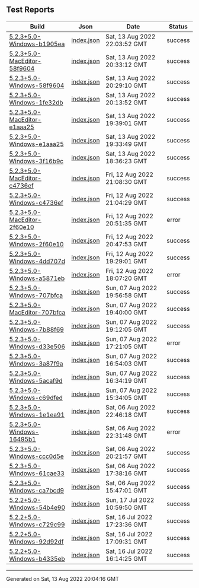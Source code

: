 ## Test Reports

| Build | Json | Date | Status |
| ----- | ---- | ---- | ------ |
| [5.2.3+5.0-Windows-b1905ea](5.2.3+5.0-Windows-b1905ea/index.html) | [index.json](5.2.3+5.0-Windows-b1905ea/index.json) | Sat, 13 Aug 2022 22:03:52 GMT | success |
| [5.2.3+5.0-MacEditor-58f9604](5.2.3+5.0-MacEditor-58f9604/index.html) | [index.json](5.2.3+5.0-MacEditor-58f9604/index.json) | Sat, 13 Aug 2022 20:33:12 GMT | success |
| [5.2.3+5.0-Windows-58f9604](5.2.3+5.0-Windows-58f9604/index.html) | [index.json](5.2.3+5.0-Windows-58f9604/index.json) | Sat, 13 Aug 2022 20:29:10 GMT | success |
| [5.2.3+5.0-Windows-1fe32db](5.2.3+5.0-Windows-1fe32db/index.html) | [index.json](5.2.3+5.0-Windows-1fe32db/index.json) | Sat, 13 Aug 2022 20:13:52 GMT | success |
| [5.2.3+5.0-MacEditor-e1aaa25](5.2.3+5.0-MacEditor-e1aaa25/index.html) | [index.json](5.2.3+5.0-MacEditor-e1aaa25/index.json) | Sat, 13 Aug 2022 19:39:01 GMT | success |
| [5.2.3+5.0-Windows-e1aaa25](5.2.3+5.0-Windows-e1aaa25/index.html) | [index.json](5.2.3+5.0-Windows-e1aaa25/index.json) | Sat, 13 Aug 2022 19:33:49 GMT | success |
| [5.2.3+5.0-Windows-3f16b9c](5.2.3+5.0-Windows-3f16b9c/index.html) | [index.json](5.2.3+5.0-Windows-3f16b9c/index.json) | Sat, 13 Aug 2022 18:36:23 GMT | success |
| [5.2.3+5.0-MacEditor-c4736ef](5.2.3+5.0-MacEditor-c4736ef/index.html) | [index.json](5.2.3+5.0-MacEditor-c4736ef/index.json) | Fri, 12 Aug 2022 21:08:30 GMT | success |
| [5.2.3+5.0-Windows-c4736ef](5.2.3+5.0-Windows-c4736ef/index.html) | [index.json](5.2.3+5.0-Windows-c4736ef/index.json) | Fri, 12 Aug 2022 21:04:29 GMT | success |
| [5.2.3+5.0-MacEditor-2f60e10](5.2.3+5.0-MacEditor-2f60e10/index.html) | [index.json](5.2.3+5.0-MacEditor-2f60e10/index.json) | Fri, 12 Aug 2022 20:51:35 GMT | error |
| [5.2.3+5.0-Windows-2f60e10](5.2.3+5.0-Windows-2f60e10/index.html) | [index.json](5.2.3+5.0-Windows-2f60e10/index.json) | Fri, 12 Aug 2022 20:47:53 GMT | success |
| [5.2.3+5.0-Windows-4dd707d](5.2.3+5.0-Windows-4dd707d/index.html) | [index.json](5.2.3+5.0-Windows-4dd707d/index.json) | Fri, 12 Aug 2022 19:29:01 GMT | success |
| [5.2.3+5.0-Windows-a5871eb](5.2.3+5.0-Windows-a5871eb/index.html) | [index.json](5.2.3+5.0-Windows-a5871eb/index.json) | Fri, 12 Aug 2022 18:07:20 GMT | error |
| [5.2.3+5.0-Windows-707bfca](5.2.3+5.0-Windows-707bfca/index.html) | [index.json](5.2.3+5.0-Windows-707bfca/index.json) | Sun, 07 Aug 2022 19:56:58 GMT | success |
| [5.2.3+5.0-MacEditor-707bfca](5.2.3+5.0-MacEditor-707bfca/index.html) | [index.json](5.2.3+5.0-MacEditor-707bfca/index.json) | Sun, 07 Aug 2022 19:40:00 GMT | success |
| [5.2.3+5.0-Windows-7b88f69](5.2.3+5.0-Windows-7b88f69/index.html) | [index.json](5.2.3+5.0-Windows-7b88f69/index.json) | Sun, 07 Aug 2022 19:12:05 GMT | success |
| [5.2.3+5.0-Windows-d33e506](5.2.3+5.0-Windows-d33e506/index.html) | [index.json](5.2.3+5.0-Windows-d33e506/index.json) | Sun, 07 Aug 2022 17:21:05 GMT | error |
| [5.2.3+5.0-Windows-3a87f9a](5.2.3+5.0-Windows-3a87f9a/index.html) | [index.json](5.2.3+5.0-Windows-3a87f9a/index.json) | Sun, 07 Aug 2022 16:54:03 GMT | success |
| [5.2.3+5.0-Windows-5acaf9d](5.2.3+5.0-Windows-5acaf9d/index.html) | [index.json](5.2.3+5.0-Windows-5acaf9d/index.json) | Sun, 07 Aug 2022 16:34:19 GMT | success |
| [5.2.3+5.0-Windows-c69dfed](5.2.3+5.0-Windows-c69dfed/index.html) | [index.json](5.2.3+5.0-Windows-c69dfed/index.json) | Sun, 07 Aug 2022 15:34:05 GMT | success |
| [5.2.3+5.0-Windows-1e1ea91](5.2.3+5.0-Windows-1e1ea91/index.html) | [index.json](5.2.3+5.0-Windows-1e1ea91/index.json) | Sat, 06 Aug 2022 22:46:18 GMT | success |
| [5.2.3+5.0-Windows-16495b1](5.2.3+5.0-Windows-16495b1/index.html) | [index.json](5.2.3+5.0-Windows-16495b1/index.json) | Sat, 06 Aug 2022 22:31:48 GMT | error |
| [5.2.3+5.0-Windows-ccc0d5e](5.2.3+5.0-Windows-ccc0d5e/index.html) | [index.json](5.2.3+5.0-Windows-ccc0d5e/index.json) | Sat, 06 Aug 2022 20:21:57 GMT | success |
| [5.2.3+5.0-Windows-61cae33](5.2.3+5.0-Windows-61cae33/index.html) | [index.json](5.2.3+5.0-Windows-61cae33/index.json) | Sat, 06 Aug 2022 17:38:16 GMT | success |
| [5.2.3+5.0-Windows-ca7bcd9](5.2.3+5.0-Windows-ca7bcd9/index.html) | [index.json](5.2.3+5.0-Windows-ca7bcd9/index.json) | Sat, 06 Aug 2022 15:47:01 GMT | success |
| [5.2.2+5.0-Windows-54b4e90](5.2.2+5.0-Windows-54b4e90/index.html) | [index.json](5.2.2+5.0-Windows-54b4e90/index.json) | Sun, 17 Jul 2022 10:59:50 GMT | success |
| [5.2.2+5.0-Windows-c729c99](5.2.2+5.0-Windows-c729c99/index.html) | [index.json](5.2.2+5.0-Windows-c729c99/index.json) | Sat, 16 Jul 2022 17:23:36 GMT | success |
| [5.2.2+5.0-Windows-92d92df](5.2.2+5.0-Windows-92d92df/index.html) | [index.json](5.2.2+5.0-Windows-92d92df/index.json) | Sat, 16 Jul 2022 17:09:31 GMT | success |
| [5.2.2+5.0-Windows-b4335eb](5.2.2+5.0-Windows-b4335eb/index.html) | [index.json](5.2.2+5.0-Windows-b4335eb/index.json) | Sat, 16 Jul 2022 16:14:25 GMT | success |

---

Generated on Sat, 13 Aug 2022 20:04:16 GMT


